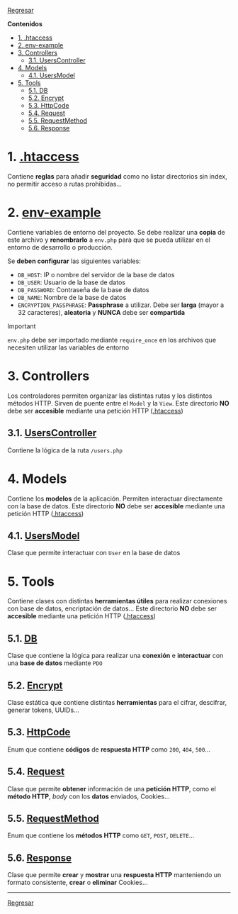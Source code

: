 [.htaccess]: ./.htaccess
[env-example]: ./example-env.php

[UsersController]: ./controllers/Users.php

[UsersModel]: ./models/Users.php

[DB]: ./tools/DB.php
[Encrypt]: ./tools/Encrypt.php
[HttpCode]: ./tools/HttpCode.php
[Request]: ./tools/Request.php
[RequestMethod]: ./tools/RequestMethod.php
[Response]: ./tools/Response.php

[Regresar](./README.md)

**Contenidos**

- [1. .htaccess](#1-htaccess)
- [2. env-example](#2-env-example)
- [3. Controllers](#3-controllers)
    - [3.1. UsersController](#31-userscontroller)
- [4. Models](#4-models)
    - [4.1. UsersModel](#41-usersmodel)
- [5. Tools](#5-tools)
    - [5.1. DB](#51-db)
    - [5.2. Encrypt](#52-encrypt)
    - [5.3. HttpCode](#53-httpcode)
    - [5.4. Request](#54-request)
    - [5.5. RequestMethod](#55-requestmethod)
    - [5.6. Response](#56-response)


# 1. [.htaccess]
Contiene **reglas** para añadir **seguridad** como no listar directorios sin index, no permitir acceso a rutas prohibidas...


# 2. [env-example]
Contiene variables de entorno del proyecto. Se debe realizar una **copia** de este archivo y **renombrarlo** a `env.php` para que se pueda utilizar en el entorno de desarrollo o producción.

Se **deben configurar** las siguientes variables:

- `DB_HOST`: IP o nombre del servidor de la base de datos
- `DB_USER`: Usuario de la base de datos
- `DB_PASSWORD`: Contraseña de la base de datos
- `DB_NAME`: Nombre de la base de datos
- `ENCRYPTION_PASSPHRASE`: **Passphrase** a utilizar. Debe ser **larga** (mayor a 32 caracteres), **aleatoria** y **NUNCA** debe ser **compartida**

> [!IMPORTANT]
> `env.php` debe ser importado mediante `require_once` en los archivos que necesiten utilizar las variables de entorno


# 3. Controllers
Los controladores permiten organizar las distintas rutas y los distintos métodos HTTP. Sirven de puente entre el `Model` y la `View`. Este directorio **NO** debe ser **accesible** mediante una petición HTTP ([.htaccess])


## 3.1. [UsersController]
Contiene la lógica de la ruta `/users.php`


# 4. Models
Contiene los **modelos** de la aplicación. Permiten interactuar directamente con la base de datos. Este directorio **NO** debe ser **accesible** mediante una petición HTTP ([.htaccess])


## 4.1. [UsersModel]
Clase que permite interactuar con `User` en la base de datos


# 5. Tools
Contiene clases con distintas **herramientas útiles** para realizar conexiones con base de datos, encriptación de datos... Este directorio **NO** debe ser **accesible** mediante una petición HTTP ([.htaccess])


## 5.1. [DB]
Clase que contiene la lógica para realizar una **conexión** e **interactuar** con una **base de datos** mediante `PDO`


## 5.2. [Encrypt]
Clase estática que contiene distintas **herramientas** para el cifrar, descifrar, generar tokens, UUIDs...


## 5.3. [HttpCode]
Enum que contiene **códigos** de **respuesta HTTP** como `200`, `404`, `500`...


## 5.4. [Request]
Clase que permite **obtener** información de una **petición HTTP**, como el **método HTTP**, *body* con los **datos** enviados, Cookies...


## 5.5. [RequestMethod]
Enum que contiene los **métodos HTTP** como `GET`, `POST`, `DELETE`...


## 5.6. [Response]
Clase que permite **crear** y **mostrar** una **respuesta HTTP** manteniendo un formato consistente, **crear** o **eliminar** Cookies...


---

[Regresar](./README.md)
